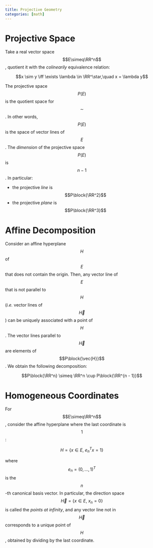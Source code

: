 ```yaml
---
title: Projective Geometry
categories: [math]
---
```


# Projective Space

Take a real vector space $$E\simeq\RR^n$$, quotient it with the
*colinearily* equivalence relation:

$$x \sim y \iff \exists \lambda \in \RR^\star,\quad x = \lambda y$$

The projective space $$P(E)$$ is the quotient space for $$\sim$$. In
 other words, $$P(E)$$ is the space of vector lines of $$E$$. The
 *dimension* of the projective space $$P(E)$$ is $$n-1$$. In
 particular:
 
 - the projective *line* is $$P\block{\RR^2}$$
 - the projective *plane* is $$P\block{\RR^3}$$
 

# Affine Decomposition

Consider an affine hyperplane $$H$$ of $$E$$ that does not contain the
origin. Then, any vector line of $$E$$ that is not parallel to $$H$$
(*i.e.* vector lines of $$\vec{H}$$) can be uniquely associated with a
point of $$H$$. The vector lines parallel to $$\vec{H}$$ are elements
of $$P\block{\vec{H}}$$. We obtain the following decomposition:

$$P\block{\RR^n} \simeq \RR^n \cup P\block{\RR^{n - 1}}$$


# Homogeneous Coordinates

For $$E\simeq\RR^n$$, consider the affine hyperplane where the last
coordinate is $$1$$:

$$H=\{x \in E, \ e_n^Tx = 1\}$$

where $$e_n = (0, \dots, 1)^T$$ is the $$n$$-th canonical basis
vector. In particular, the direction space $$\vec{H} = \{x\in E,\ x_n
= 0\}$$ is called the *points at infinity*, and any vector line not in
$$\vec{H}$$ corresponds to a unique point of $$H$$, obtained by
dividing by the last coordinate.

